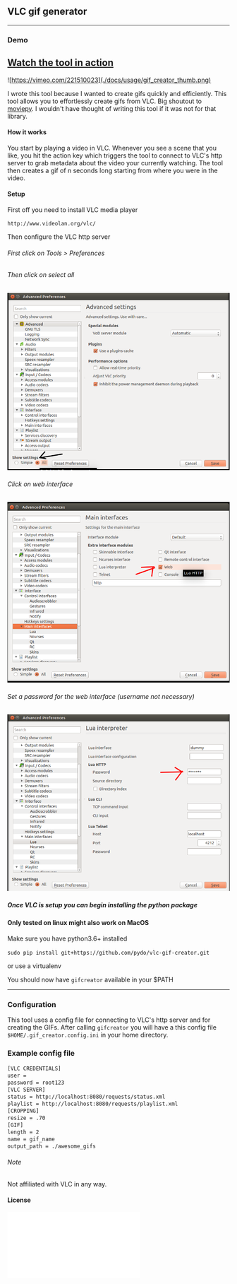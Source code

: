 ## VLC gif generator
--------------------

### Demo


[Watch the tool in action](https://vimeo.com/221510023)
--------------------

![https://vimeo.com/221510023](./docs/usage/gif_creator_thumb.png)



I wrote this tool because I wanted to create gifs quickly and efficiently.
This tool allows you to effortlessly create gifs from VLC. Big shoutout to [moviepy](https://github.com/Zulko/moviepy).
I wouldn't have thought of writing this tool if it was not for that library.

#### How it works
You start by playing a video in VLC. Whenever you see a scene that you like, you hit the action key
which triggers the tool to connect to VLC's http server to grab metadata about the video your currently watching.
The tool then creates a gif of n seconds long starting from where you were in the video.

#### Setup

First off you need to install VLC media player

    http://www.videolan.org/vlc/

Then configure the VLC http server
<br>

###### First click on Tools > Preferences

###### Then click on select all

![select all](./docs/usage/select_all.png)

###### Click on web interface

![web_interface](./docs/usage/web_interface.png)

###### Set a password for the web interface (username not necessary)

![set_password](./docs/usage/set_password.png)

##### Once VLC is setup you can begin installing the python package

#### Only tested on linux might also work on MacOS

Make sure you have python3.6+ installed

`sudo pip install git+https://github.com/pydo/vlc-gif-creator.git`

or use a virtualenv

You should now have `gifcreator` available in your $PATH

-------------------------------------------

### Configuration

This tool uses a config file for connecting to VLC's http server and for 
creating the GIFs.
After calling `gifcreator` you will have a this config file `$HOME/.gif_creator.config.ini`
in your home directory.

### Example config file

```
[VLC CREDENTIALS]
user =
password = root123
[VLC SERVER]
status = http://localhost:8080/requests/status.xml
playlist = http://localhost:8080/requests/playlist.xml
[CROPPING]
resize = .70
[GIF]
length = 2
name = gif_name
output_path = ./awesome_gifs
```


###### Note

Not affiliated with VLC in any way.

#### License

![license](./LICENSE.md)





